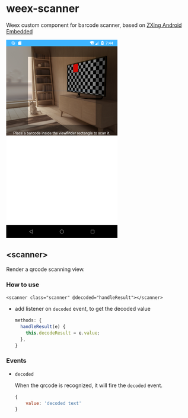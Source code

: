 # weex-scanner
Weex custom component for barcode scanner, based on [ZXing Android Embedded](https://github.com/journeyapps/zxing-android-embedded)


![screenshot](Screenshot.png)

## \<scanner\>

Render a qrcode scanning view.

### How to use

  ```vue
  <scanner class="scanner" @decoded="handleResult"></scanner>
  ```

- add listener on `decoded` event, to get the decoded value

  ```js
  methods: {
    handleResult(e) {
      this.decodeResult = e.value;
    },
  }
  ```

### Events

  - `decoded`

    When the qrcode is recognized, it will fire the `decoded` event.

    ```js
    {
        value: 'decoded text'
    }
    ```
